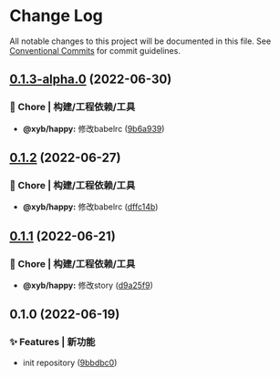 # Change Log

All notable changes to this project will be documented in this file.
See [Conventional Commits](https://conventionalcommits.org) for commit guidelines.

## [0.1.3-alpha.0](https://github.com/xyb110112/lerna-demo/compare/@xyb/happy@0.1.2...@xyb/happy@0.1.3-alpha.0) (2022-06-30)


### 🚀 Chore | 构建/工程依赖/工具

* **@xyb/happy:** 修改babelrc ([9b6a939](https://github.com/xyb110112/lerna-demo/commit/9b6a93921022a3100811a47c2ab0ee4c237359d5))



## [0.1.2](https://github.com/xyb110112/lerna-demo/compare/@xyb/happy@0.1.1...@xyb/happy@0.1.2) (2022-06-27)


### 🚀 Chore | 构建/工程依赖/工具

* **@xyb/happy:** 修改babelrc ([dffc14b](https://github.com/xyb110112/lerna-demo/commit/dffc14b73878d05ca4f6f9cca349a7570b9b1f4a))



## [0.1.1](https://github.com/xyb110112/lerna-demo/compare/@xyb/happy@0.1.0...@xyb/happy@0.1.1) (2022-06-21)


### 🚀 Chore | 构建/工程依赖/工具

* **@xyb/happy:** 修改story ([d9a25f9](https://github.com/xyb110112/lerna-demo/commit/d9a25f99bfd845eebd7ebaf519036720ca27ba25))



## 0.1.0 (2022-06-19)


### ✨ Features | 新功能

* init repository ([9bbdbc0](https://github.com/xyb110112/lerna-demo/commit/9bbdbc0dd8e5bc9cc2cd43e4c3d769494740fea0))
